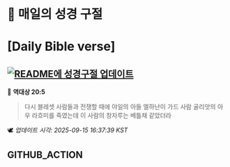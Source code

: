 # 🙏 매일의 성경 구절
# [Daily Bible verse]
## [![README에 성경구절 업데이트](https://github.com/DONGSUKA/first_test/actions/workflows/update-readme-bible.yml/badge.svg)](https://github.com/DONGSUKA/first_test/actions/workflows/update-readme-bible.yml)
<!-- START_BIBLE_VERSE -->
📖 **역대상 20:5**
> 다시 블레셋 사람들과 전쟁할 때에 야일의 아들 엘하난이 가드 사람 골리앗의 아우 라흐미를 죽였는데 이 사람의 창자루는 베틀채 같았더라

🕊️ _업데이트 시각: 2025-09-15 16:37:39 KST_
  <!-- END_BIBLE_VERSE -->
## GITHUB_ACTION
